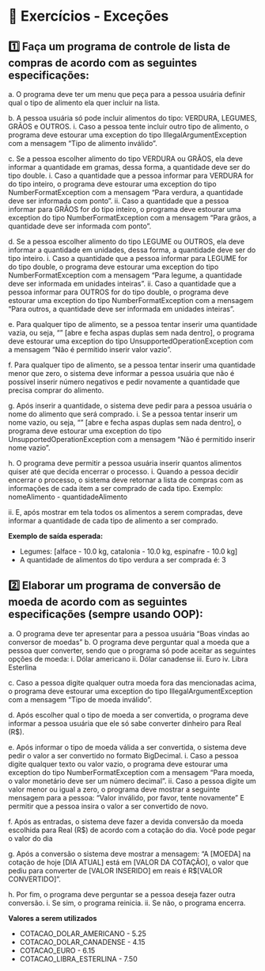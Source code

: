 <H1>📝 Exercícios - Exceções</H1>

<H2>1️⃣ Faça um programa de controle de lista de compras de acordo com
as seguintes especificações:</H2>

a. O programa deve ter um menu que peça para a pessoa usuária
definir qual o tipo de alimento ela quer incluir na lista.

b. A pessoa usuária só pode incluir alimentos do tipo: VERDURA,
LEGUMES, GRÃOS e OUTROS.
i. Caso a pessoa tente incluir outro tipo de alimento, o
programa deve estourar uma exception do tipo
IllegalArgumentException com a mensagem “Tipo de
alimento inválido”.

c. Se a pessoa escolher alimento do tipo VERDURA ou GRÃOS,
ela deve informar a quantidade em gramas, dessa forma, a
quantidade deve ser do tipo double.
i. Caso a quantidade que a pessoa informar para
VERDURA for do tipo inteiro, o programa deve estourar
uma exception do tipo NumberFormatException com
a mensagem “Para verdura, a quantidade deve ser
informada com ponto”.
ii. Caso a quantidade que a pessoa informar para GRÃOS
for do tipo inteiro, o programa deve estourar uma
exception do tipo NumberFormatException com a
mensagem “Para grãos, a quantidade deve ser
informada com ponto”.

d. Se a pessoa escolher alimento do tipo LEGUME ou OUTROS,
ela deve informar a quantidade em unidades, dessa forma, a
quantidade deve ser do tipo inteiro.
i. Caso a quantidade que a pessoa informar para LEGUME
for do tipo double, o programa deve estourar uma
exception do tipo NumberFormatException com a
mensagem “Para legume, a quantidade deve ser
informada em unidades inteiras”.
ii. Caso a quantidade que a pessoa informar para OUTROS
for do tipo double, o programa deve estourar uma
exception do tipo NumberFormatException com a
mensagem “Para outros, a quantidade deve ser
informada em unidades inteiras”.

e. Para qualquer tipo de alimento, se a pessoa tentar inserir uma
quantidade vazia, ou seja, “” [abre e fecha aspas duplas sem
nada dentro], o programa deve estourar uma exception do tipo
UnsupportedOperationException com a mensagem “Não é
permitido inserir valor vazio”.

f. Para qualquer tipo de alimento, se a pessoa tentar inserir uma
quantidade menor que zero, o sistema deve informar a pessoa
usuária que não é possível inserir número negativos e pedir
novamente a quantidade que precisa comprar do alimento.

g. Após inserir a quantidade, o sistema deve pedir para a pessoa
usuária o nome do alimento que será comprado.
i. Se a pessoa tentar inserir um nome vazio, ou seja, “” [abre
e fecha aspas duplas sem nada dentro], o programa deve
estourar uma exception do tipo
UnsupportedOperationException com a mensagem
“Não é permitido inserir nome vazio”.

h. O programa deve permitir a pessoa usuária inserir quantos
alimentos quiser até que decida encerrar o processo.
i. Quando a pessoa decidir encerrar o processo, o sistema
deve retornar a lista de compras com as informações de
cada item a ser comprado de cada tipo.
Exemplo: nomeAlimento - quantidadeAlimento

ii. E, após mostrar em tela todos os alimentos a serem
compradas, deve informar a quantidade de cada tipo de
alimento a ser comprado.

**Exemplo de saída esperada:**

- Legumes:
[alface - 10.0 kg, catalonia - 10.0 kg, espinafre - 10.0
kg]
- A quantidade de alimentos do tipo verdura a ser comprada é: 3

<H2>2️⃣ Elaborar um programa de conversão de moeda de acordo com as
seguintes especificações (sempre usando OOP):</H2>

a. O programa deve ter apresentar para a pessoa usuária “Boas
vindas ao conversor de moedas”
b. O programa deve perguntar qual a moeda que a pessoa quer
converter, sendo que o programa só pode aceitar as seguintes
opções de moeda:
i. Dólar americano
ii. Dólar canadense
iii. Euro
iv. Libra Esterlina

c. Caso a pessoa digite qualquer outra moeda fora das
mencionadas acima, o programa deve estourar uma exception
do tipo IllegalArgumentException com a mensagem “Tipo de
moeda inválido”.

d. Após escolher qual o tipo de moeda a ser convertida, o
programa deve informar a pessoa usuária que ele só sabe
converter dinheiro para Real (R$).

e. Após informar o tipo de moeda válida a ser convertida, o
sistema deve pedir o valor a ser convertido no formato
BigDecimal.
i. Caso a pessoa digite qualquer texto ou valor vazio, o
programa deve estourar uma exception do tipo
NumberFormatException com a mensagem “Para
moeda, o valor monetário deve ser um número decimal”.
ii. Caso a pessoa digite um valor menor ou igual a zero, o
programa deve mostrar a seguinte mensagem para a
pessoa: “Valor inválido, por favor, tente novamente” E
permitir que a pessoa insira o valor a ser convertido de
novo.

f. Após as entradas, o sistema deve fazer a devida conversão da
moeda escolhida para Real (R$) de acordo com a cotação do
dia. Você pode pegar o valor do dia

g. Após a conversão o sistema deve mostrar a mensagem: “A
[MOEDA] na cotação de hoje [DIA ATUAL] está em [VALOR DA
COTAÇÃO], o valor que pediu para converter de [VALOR
INSERIDO] em reais é R$[VALOR CONVERTIDO]”.

h. Por fim, o programa deve perguntar se a pessoa deseja fazer
outra conversão.
i. Se sim, o programa reinicia.
ii. Se não, o programa encerra.

**Valores a serem utilizados**

- COTACAO_DOLAR_AMERICANO - 5.25
- COTACAO_DOLAR_CANADENSE - 4.15
- COTACAO_EURO - 6.15
- COTACAO_LIBRA_ESTERLINA - 7.50

